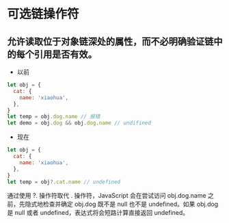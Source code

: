 # 可选链操作符

## 允许读取位于对象链深处的属性，而不必明确验证链中的每个引用是否有效。

- 以前

```js
let obj = {
  cat: {
    name: 'xiaohua',
  },
}
let temp = obj.dog.name // 报错
let demo = obj.dog && obj.dog.name // undifined
```

- 现在

```js
let obj = {
  cat: {
    name: 'xiaohua',
  },
}
let temp = obj?.cat.name // undefined
```

通过使用 ?. 操作符取代 . 操作符，JavaScript 会在尝试访问 obj.dog.name 之前，先隐式地检查并确定 obj.dog 既不是 null 也不是 undefined。如果 obj.dog 是 null 或者 undefined，表达式将会短路计算直接返回 undefined。
